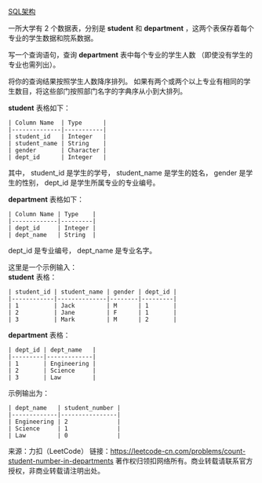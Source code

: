 [SQL架构](https://github.com/Zhenghao-Liu/LeetCode_problem-and-solution/blob/master/0580.统计各专业学生人数/PROBLEM.sql)

一所大学有 2 个数据表，分别是 **student** 和 **department** ，这两个表保存着每个专业的学生数据和院系数据。

写一个查询语句，查询 **department** 表中每个专业的学生人数 （即使没有学生的专业也需列出）。

将你的查询结果按照学生人数降序排列。 如果有两个或两个以上专业有相同的学生数目，将这些部门按照部门名字的字典序从小到大排列。

**student** 表格如下：
```
| Column Name  | Type      |
|--------------|-----------|
| student_id   | Integer   |
| student_name | String    |
| gender       | Character |
| dept_id      | Integer   |
```
其中， student_id 是学生的学号， student_name 是学生的姓名， gender 是学生的性别， dept_id 是学生所属专业的专业编号。

**department** 表格如下：
```
| Column Name | Type    |
|-------------|---------|
| dept_id     | Integer |
| dept_name   | String  |
```
dept_id 是专业编号， dept_name 是专业名字。
  
这里是一个示例输入：  
**student** 表格：
```
| student_id | student_name | gender | dept_id |
|------------|--------------|--------|---------|
| 1          | Jack         | M      | 1       |
| 2          | Jane         | F      | 1       |
| 3          | Mark         | M      | 2       |
```
**department** 表格：
```
| dept_id | dept_name   |
|---------|-------------|
| 1       | Engineering |
| 2       | Science     |
| 3       | Law         |
```
示例输出为：
```
| dept_name   | student_number |
|-------------|----------------|
| Engineering | 2              |
| Science     | 1              |
| Law         | 0              |
```

来源：力扣（LeetCode）
链接：https://leetcode-cn.com/problems/count-student-number-in-departments
著作权归领扣网络所有。商业转载请联系官方授权，非商业转载请注明出处。
